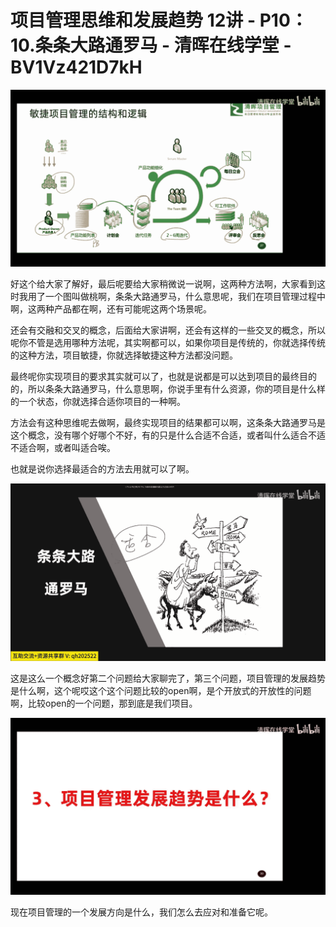 # 项目管理思维和发展趋势 12讲 - P10：10.条条大路通罗马 - 清晖在线学堂 - BV1Vz421D7kH

![](img/a6723f1bda84db921f8526ac07dbabbe_0.png)

好这个给大家了解好，最后呢要给大家稍微说一说啊，这两种方法啊，大家看到这时我用了一个图叫做桃啊，条条大路通罗马，什么意思呢，我们在项目管理过程中啊，这两种产品都在啊，还有可能呢这两个场景呢。

还会有交融和交叉的概念，后面给大家讲啊，还会有这样的一些交叉的概念，所以呢你不管是选用哪种方法呢，其实啊都可以，如果你项目是传统的，你就选择传统的这种方法，项目敏捷，你就选择敏捷这种方法都没问题。

最终呢你实现项目的要求其实就可以了，也就是说都是可以达到项目的最终目的的，所以条条大路通罗马，什么意思啊，你说手里有什么资源，你的项目是什么样的一个状态，你就选择合适你项目的一种啊。

方法会有这种思维呢去做啊，最终实现项目的结果都可以啊，这条条大路通罗马是这个概念，没有哪个好哪个不好，有的只是什么合适不合适，或者叫什么适合不适不适合啊，或者叫适合唉。

也就是说你选择最适合的方法去用就可以了啊。

![](img/a6723f1bda84db921f8526ac07dbabbe_2.png)

这是这么一个概念好第二个问题给大家聊完了，第三个问题，项目管理的发展趋势是什么啊，这个呢哎这个这个问题比较的open啊，是个开放式的开放性的问题啊，比较open的一个问题，那到底是我们项目。



![](img/a6723f1bda84db921f8526ac07dbabbe_4.png)

现在项目管理的一个发展方向是什么，我们怎么去应对和准备它呢。